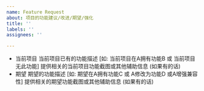 ```yaml
---
name: Feature Request
about: 项目的功能建议/改进/期望/强化
title: ''
labels: ''
assignees: ''

---
```


- 当前项目
当前项目已有的功能描述 [如: 当前项目在A拥有功能B 或 当前项目无此功能]
提供相关的当前项目功能截图或其他辅助信息 (如果有的话)
- 期望
期望的功能描述 [如: 期望在A拥有功能C 或 A修改为功能D 或A增强兼容性]
提供相关的期望功能截图或其他辅助信息 (如果有的话)
